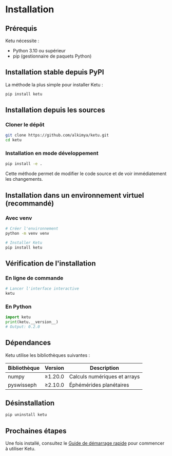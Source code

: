 # Installation

## Prérequis

Ketu nécessite :

- Python 3.10 ou supérieur
- pip (gestionnaire de paquets Python)

## Installation stable depuis PyPI

La méthode la plus simple pour installer Ketu :

```bash
pip install ketu
```

## Installation depuis les sources

### Cloner le dépôt

```bash
git clone https://github.com/alkimya/ketu.git
cd ketu
```

### Installation en mode développement

```bash
pip install -e .
```

Cette méthode permet de modifier le code source et de voir immédiatement les changements.

## Installation dans un environnement virtuel (recommandé)

### Avec venv

```bash
# Créer l'environnement
python -m venv venv

# Installer Ketu
pip install ketu
```

## Vérification de l'installation

### En ligne de commande

```bash
# Lancer l'interface interactive
ketu
```

### En Python

```python
import ketu
print(ketu.__version__)
# Output: 0.2.0
```

## Dépendances

Ketu utilise les bibliothèques suivantes :

Bibliothèque    |   Version |   Description
----------------|-----------|--------------
numpy           |   ≥1.20.0 |   Calculs numériques et arrays
pyswisseph      |   ≥2.10.0 |   Éphémérides planétaires

## Désinstallation

```bash
pip uninstall ketu
```

## Prochaines étapes

Une fois installé, consultez le [Guide de démarrage rapide](quickstart.md) pour commencer à utiliser Ketu.
